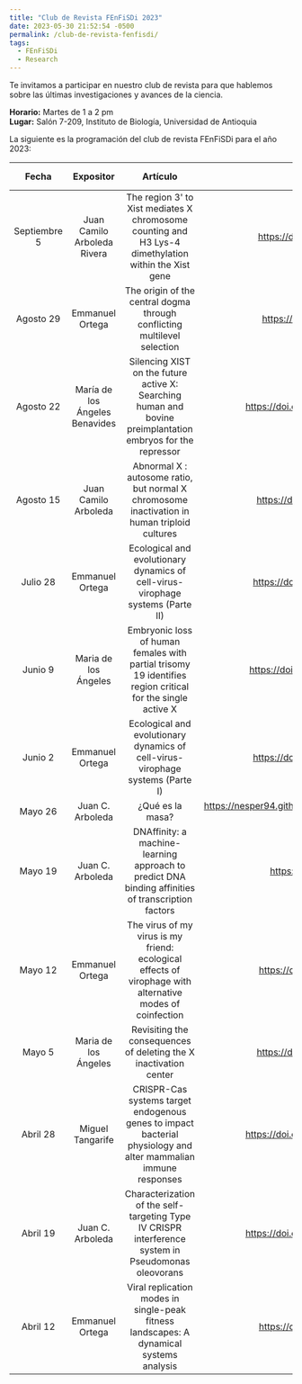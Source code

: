 ```yaml
---
title: "Club de Revista FEnFiSDi 2023"
date: 2023-05-30 21:52:54 -0500
permalink: /club-de-revista-fenfisdi/
tags:
  - FEnFiSDi
  - Research 
---
```


Te invitamos a participar en nuestro club de revista para que hablemos sobre
las últimas investigaciones y avances de la ciencia.

**Horario:** Martes de 1 a 2 pm  
**Lugar:** Salón 7-209, Instituto de Biología, Universidad de Antioquia

La siguiente es la programación del club de revista
FEnFiSDi para el año 2023:

| Fecha | Expositor | Artículo | DOI | Línea de investigación |
| :-:   | :-:       | :-:      | :-: | :-:                    |
| Septiembre 5 | Juan Camilo Arboleda Rivera | The region 3' to Xist mediates X chromosome counting and H3 Lys-4 dimethylation within the Xist gene | <https://doi.org/10.1038/sj.emboj.7600071> | Epigenética |
| Agosto 29 | Emmanuel Ortega | The origin of the central dogma through conflicting multilevel selection | <https://doi.org/10.1098/rspb.2019.1359> | Biología teórica |
| Agosto 22 | María de los Ángeles Benavides | Silencing XIST on the future active X: Searching human and bovine preimplantation embryos for the repressor | <https://doi.org/10.1038/s41431-022-01115-9> | Epigenética |
| Agosto 15 | Juan Camilo Arboleda | Abnormal X : autosome ratio, but normal X chromosome inactivation in human triploid cultures | <https://doi.org/10.1186/1471-2156-7-41> | Epigenética |
| Julio 28 | Emmanuel Ortega | Ecological and evolutionary dynamics of cell-virus-virophage systems (Parte II) | <https://doi.org/10.1101/2023.02.07.527428> | Ecología molecular - Sistemas dinámicos |
| Junio 9 | Maria de los Ángeles | Embryonic loss of human females with partial trisomy 19 identifies region critical for the single active X | <https://doi.org/10.1371/journal.pone.0170403> | Epigenética |
| Junio 2 | Emmanuel Ortega | Ecological and evolutionary dynamics of cell-virus-virophage systems (Parte I) | <https://doi.org/10.1101/2023.02.07.527428> | Ecología molecular - Sistemas dinámicos |
| Mayo 26 | Juan C. Arboleda | ¿Qué es la masa? | <https://nesper94.github.io/academicpages/posts/2021/12/physics-unification/> | Física |
| Mayo 19 | Juan C. Arboleda | DNAffinity: a machine-learning approach to predict DNA binding affinities of transcription factors | <https://doi.org/10.1093/nar/gkac708> | Machine Learning |
| Mayo 12 | Emmanuel Ortega | The virus of my virus is my friend: ecological effects of virophage with alternative modes of coinfection | <https://doi.org/10.1016/j.jtbi.2014.03.008> | Ecología molecular - Sistemas dinámicos
| Mayo 5 | Maria de los Ángeles | Revisiting the consequences of deleting the X inactivation center | <https://doi.org/10.1073/pnas.2102683118> | Epigenética |
| Abril 28 | Miguel Tangarife | CRISPR-Cas systems target endogenous genes to impact bacterial physiology and alter mammalian immune responses | <https://doi.org/10.1186/s43556-022-00084-1> | CRISPR |
| Abril 19 | Juan C. Arboleda | Characterization of the self-targeting Type IV CRISPR interference system in Pseudomonas oleovorans | <https://doi.org/10.1038/s41564-022-01229-2> | CRISPR |
| Abril 12 | Emmanuel Ortega | Viral replication modes in single-peak fitness landscapes: A dynamical systems analysis | <https://doi.org/10.1016/j.jtbi.2018.10.007> | Ecología molecular - Sistemas dinámicos |
